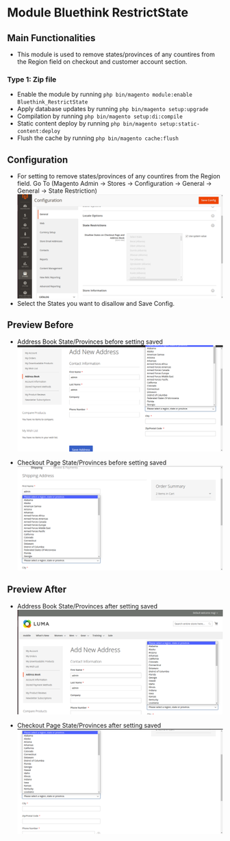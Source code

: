 # Module Bluethink RestrictState

## Main Functionalities

- This module is used to remove states/provinces of any countires from the Region field on checkout and customer account section.

### Type 1: Zip file

- Enable the module by running `php bin/magento module:enable Bluethink_RestrictState`
- Apply database updates by running `php bin/magento setup:upgrade`
- Compilation by running `php bin/magento setup:di:compile`
- Static content deploy by running `php bin/magento setup:static-content:deploy`
- Flush the cache by running `php bin/magento cache:flush`

## Configuration

- For setting to remove states/provinces of any countires from the Region field. Go To (Magento Admin -> Stores -> Configuration -> General -> General -> State Restriction)
![Configuration Setting](./docs/config_setting.png)
- Select the States you want to disallow and Save Config.

## Preview Before

- Address Book State/Provinces before setting saved
![Address Book State/Provinces before setting saved](./docs/address_book_before.png)

- Checkout Page State/Provinces before setting saved
![Checkout Page State/Provinces before setting saved](./docs/checkout_before.png)

## Preview After

- Address Book State/Provinces after setting saved
![Address Book State/Provinces after setting saved](./docs/address_book_after.png)

- Checkout Page State/Provinces after setting saved
![Checkout Page State/Provinces after setting saved](./docs/checkout_after.png)
